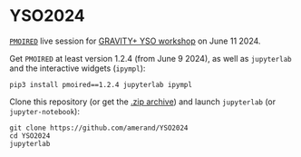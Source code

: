 # YSO2024

[`PMOIRED`](https://github.com/amerand/PMOIRED) live session for [GRAVITY+ YSO workshop](https://gravity-plus-yso2024.sciencesconf.org/?lang=en) on June 11 2024.

Get `PMOIRED` at least version 1.2.4 (from June 9 2024), as well as `jupyterlab` and the interactive widgets (`ipympl`):
```
pip3 install pmoired==1.2.4 jupyterlab ipympl
```

Clone this repository (or get the [.zip archive](https://github.com/amerand/YSO2024/archive/refs/heads/main.zip)) and launch `jupyterlab` (or `jupyter-notebook`):
```
git clone https://github.com/amerand/YSO2024
cd YSO2024
jupyterlab
``` 
